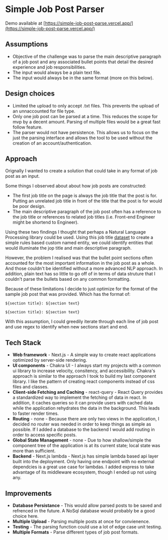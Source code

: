 # Simple Job Post Parser

Demo available at [https://simple-job-post-parse.vercel.app/](https://simple-job-post-parse.vercel.app/)

## Assumptions

- Objective of the challenge was to parse the main descriptive paragraph of a job post and any associated bullet points that detail the desired experience and job responsibilities.
- The input would always be a plain text file.
- The input would always be in the same format (more on this below).

## Design choices

- Limited the upload to only accept .txt files. This prevents the upload of an unnaccounted for file type.
- Only one job post can be parsed at a time. This reduces the scope for mvp by a decent amount. Parsing of multiple files would be a great fast follow feature.
- The parser would not have persistence. This allows us to focus on the just the parsing interface and allows the tool to be used without the creation of an account/authentication.

## Approach 

Orignally I wanted to create a solution that could take in any format of job post as an input. 

Some things I observed about about how job posts are constructed:

- The first job title on the page is always the job title that the post is for. Putting an unrelated job title in front of the title that the post is for would be poor design.
- The main descriptive paragraph of the job post often has a reference to the job title or references to related job titles (i.e. Front-end Engineer might be shortend to Engineer).

Using these two findings I thought that perhaps a Natural Language Processing library could be used.  Using this job title [dataset](https://github.com/jneidel/job-titles/blob/master/job-titles.json) to create a simple rules based custom named entity, we could identify entities that would illuminate the jop title and main descriptive paragraph.  

However, the problem I realised was that the bullet point sections often accounted for the most important information in the job post as a whole.  And those couldn't be identified without a more advanced NLP approach. In addition, plain text has so little to go off of in terms of data struture that I couldn't parse the bullets based on any common formatting.  

Because of these limitations I decide to just optimize for the format of the sample job post that was provided. Which has the format of:

```
${section title}: ${section text}

${section title}: ${section text}
```

With this assumption, I could greedily iterate through each line of job post and use regex to identify when new sections start and end.

## Tech Stack

- **Web framework** - Next.js - A simple way to create react applications optimized by server-side rendering. 
- **UI components** - Chakra UI - I always start my projects with a common ui library to increase velocity, consitency, and accessibility.  Chakra's approach is similar to the approach I took to build my last component library. I like the pattern of creating react components instead of css files and classes.
- **Client-side Fetching and Caching** - react-query - React Query provides a standardized way to implement the fetching of data in react.  In addition, it caches queries so it can provide users with cached data while the application rehydrates the data in the background. This leads to faster render times.
- **Routing** - none - Because there are only two views in the application, I decided no router was needed in order to keep things as simple as possible. If I added a database to the backend I would add routing in order to access specific posts.
- **Global State Management** - none - Due to how shallow/simple the component tree of the application is at its current state; local state was more than sufficient.
- **Backend** - Next.js lambda - Next.js has simple lambda based api layer built into the deployment. Only having one endpoint with no external dependcies is a great use case for lambdas. I added express to take advantage of its middleware ecosystem, though I ended up not using any.  

## Improvements

- **Database Persistance** - This would allow parsed posts to be saved and refrenced in the future. A NoSql database would probably be a good choice here.
- **Multiple Upload** - Parsing multiple posts at once for convienence.
- **Testing** - The parsing function could use a lot of edge case unit testing.
- **Multiple Formats** - Parse different types of job post formats.

